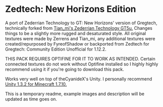 # Zedtech: New Horizons Edition

A port of Zederrian Technology to GT: New Horizons' version of Gregtech, technically forked from [Tian_mi's Zederrian Technology GT5u.](https://github.com/MCTian-mi/Zederrian-Technology-GT5U) Changes things to be a slightly more rugged and desaturated style. All original textures were made by Zerrens and Tian_mi, any additional textures were created/repurposed by FyreofShadow or backported from Zedtech for Gregtech: Community Edition Unofficial for 1.12.2. 

THIS PACK REQUIRES OPTIFINE FOR IT TO WORK AS INTENDED. Certain connected textures do not work without Optifine installed so I highly highly recommend using it if you're going to download this pack.
 
Works very well on top of theCyanideX's Unity. I personally recommend [Unity 1.3.2 for Minecraft 1.7.10.](https://www.curseforge.com/minecraft/texture-packs/unity/files/2369895)

This is a temporary readme, example images and description will be updated as time goes on.
